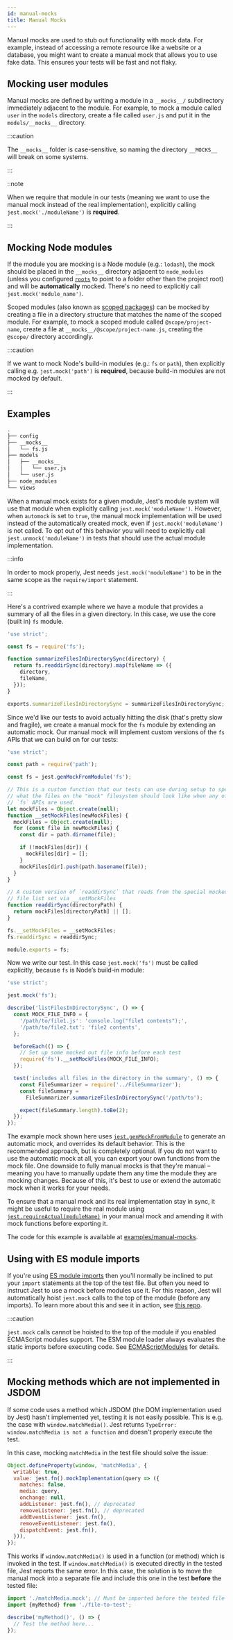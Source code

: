 ```yaml
---
id: manual-mocks
title: Manual Mocks
---
```


Manual mocks are used to stub out functionality with mock data. For example, instead of accessing a remote resource like a website or a database, you might want to create a manual mock that allows you to use fake data. This ensures your tests will be fast and not flaky.

## Mocking user modules

Manual mocks are defined by writing a module in a `__mocks__/` subdirectory immediately adjacent to the module. For example, to mock a module called `user` in the `models` directory, create a file called `user.js` and put it in the `models/__mocks__` directory.

:::caution

The `__mocks__` folder is case-sensitive, so naming the directory `__MOCKS__` will break on some systems.

:::

::note

When we require that module in our tests (meaning we want to use the manual mock instead of the real implementation), explicitly calling `jest.mock('./moduleName')` is **required**.

:::

## Mocking Node modules

If the module you are mocking is a Node module (e.g.: `lodash`), the mock should be placed in the `__mocks__` directory adjacent to `node_modules` (unless you configured [`roots`](Configuration.md#roots-arraystring) to point to a folder other than the project root) and will be **automatically** mocked. There's no need to explicitly call `jest.mock('module_name')`.

Scoped modules (also known as [scoped packages](https://docs.npmjs.com/cli/v6/using-npm/scope)) can be mocked by creating a file in a directory structure that matches the name of the scoped module. For example, to mock a scoped module called `@scope/project-name`, create a file at `__mocks__/@scope/project-name.js`, creating the `@scope/` directory accordingly.

:::caution

If we want to mock Node's build-in modules (e.g.: `fs` or `path`), then explicitly calling e.g. `jest.mock('path')` is **required**, because build-in modules are not mocked by default.

:::

## Examples

```bash
.
├── config
├── __mocks__
│   └── fs.js
├── models
│   ├── __mocks__
│   │   └── user.js
│   └── user.js
├── node_modules
└── views
```

When a manual mock exists for a given module, Jest's module system will use that module when explicitly calling `jest.mock('moduleName')`. However, when `automock` is set to `true`, the manual mock implementation will be used instead of the automatically created mock, even if `jest.mock('moduleName')` is not called. To opt out of this behavior you will need to explicitly call `jest.unmock('moduleName')` in tests that should use the actual module implementation.

:::info

In order to mock properly, Jest needs `jest.mock('moduleName')` to be in the same scope as the `require/import` statement.

:::

Here's a contrived example where we have a module that provides a summary of all the files in a given directory. In this case, we use the core (built in) `fs` module.

```javascript title="FileSummarizer.js"
'use strict';

const fs = require('fs');

function summarizeFilesInDirectorySync(directory) {
  return fs.readdirSync(directory).map(fileName => ({
    directory,
    fileName,
  }));
}

exports.summarizeFilesInDirectorySync = summarizeFilesInDirectorySync;
```

Since we'd like our tests to avoid actually hitting the disk (that's pretty slow and fragile), we create a manual mock for the `fs` module by extending an automatic mock. Our manual mock will implement custom versions of the `fs` APIs that we can build on for our tests:

```javascript title="__mocks__/fs.js"
'use strict';

const path = require('path');

const fs = jest.genMockFromModule('fs');

// This is a custom function that our tests can use during setup to specify
// what the files on the "mock" filesystem should look like when any of the
// `fs` APIs are used.
let mockFiles = Object.create(null);
function __setMockFiles(newMockFiles) {
  mockFiles = Object.create(null);
  for (const file in newMockFiles) {
    const dir = path.dirname(file);

    if (!mockFiles[dir]) {
      mockFiles[dir] = [];
    }
    mockFiles[dir].push(path.basename(file));
  }
}

// A custom version of `readdirSync` that reads from the special mocked out
// file list set via __setMockFiles
function readdirSync(directoryPath) {
  return mockFiles[directoryPath] || [];
}

fs.__setMockFiles = __setMockFiles;
fs.readdirSync = readdirSync;

module.exports = fs;
```

Now we write our test. In this case `jest.mock('fs')` must be called explicitly, because `fs` is Node’s build-in module:

```javascript title="__tests__/FileSummarizer-test.js"
'use strict';

jest.mock('fs');

describe('listFilesInDirectorySync', () => {
  const MOCK_FILE_INFO = {
    '/path/to/file1.js': 'console.log("file1 contents");',
    '/path/to/file2.txt': 'file2 contents',
  };

  beforeEach(() => {
    // Set up some mocked out file info before each test
    require('fs').__setMockFiles(MOCK_FILE_INFO);
  });

  test('includes all files in the directory in the summary', () => {
    const FileSummarizer = require('../FileSummarizer');
    const fileSummary =
      FileSummarizer.summarizeFilesInDirectorySync('/path/to');

    expect(fileSummary.length).toBe(2);
  });
});
```

The example mock shown here uses [`jest.genMockFromModule`](JestObjectAPI.md#jestgenmockfrommodulemodulename) to generate an automatic mock, and overrides its default behavior. This is the recommended approach, but is completely optional. If you do not want to use the automatic mock at all, you can export your own functions from the mock file. One downside to fully manual mocks is that they're manual – meaning you have to manually update them any time the module they are mocking changes. Because of this, it's best to use or extend the automatic mock when it works for your needs.

To ensure that a manual mock and its real implementation stay in sync, it might be useful to require the real module using [`jest.requireActual(moduleName)`](JestObjectAPI.md#jestrequireactualmodulename) in your manual mock and amending it with mock functions before exporting it.

The code for this example is available at [examples/manual-mocks](https://github.com/facebook/jest/tree/main/examples/manual-mocks).

## Using with ES module imports

If you're using [ES module imports](https://developer.mozilla.org/en-US/docs/Web/JavaScript/Reference/Statements/import) then you'll normally be inclined to put your `import` statements at the top of the test file. But often you need to instruct Jest to use a mock before modules use it. For this reason, Jest will automatically hoist `jest.mock` calls to the top of the module (before any imports). To learn more about this and see it in action, see [this repo](https://github.com/kentcdodds/how-jest-mocking-works).

:::caution

`jest.mock` calls cannot be hoisted to the top of the module if you enabled ECMAScript modules support. The ESM module loader always evaluates the static imports before executing code. See [ECMAScriptModules](ECMAScriptModules.md) for details.

:::

## Mocking methods which are not implemented in JSDOM

If some code uses a method which JSDOM (the DOM implementation used by Jest) hasn't implemented yet, testing it is not easily possible. This is e.g. the case with `window.matchMedia()`. Jest returns `TypeError: window.matchMedia is not a function` and doesn't properly execute the test.

In this case, mocking `matchMedia` in the test file should solve the issue:

```js
Object.defineProperty(window, 'matchMedia', {
  writable: true,
  value: jest.fn().mockImplementation(query => ({
    matches: false,
    media: query,
    onchange: null,
    addListener: jest.fn(), // deprecated
    removeListener: jest.fn(), // deprecated
    addEventListener: jest.fn(),
    removeEventListener: jest.fn(),
    dispatchEvent: jest.fn(),
  })),
});
```

This works if `window.matchMedia()` is used in a function (or method) which is invoked in the test. If `window.matchMedia()` is executed directly in the tested file, Jest reports the same error. In this case, the solution is to move the manual mock into a separate file and include this one in the test **before** the tested file:

```js
import './matchMedia.mock'; // Must be imported before the tested file
import {myMethod} from './file-to-test';

describe('myMethod()', () => {
  // Test the method here...
});
```
